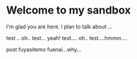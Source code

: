 # Welcome to my sandbox

I'm glad you are here. I plan to talk about ...

test .. oh.. test... yeah! test.... oh.. test....hmmm....

post fuyasitemo fuenai...why...
